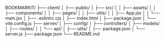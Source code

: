 BOOKMARKIT/
├── client/
│   ├── public/
│   ├── src/
│   │   ├── assets/
│   │   ├── components/
│   │   ├── pages/
│   │   ├── utils/
│   │   ├── App.jsx
│   │   └── main.jsx
│   ├── .eslintrc.cjs
│   ├── index.html
│   ├── package.json
│   └── vite.config.js
├── server/
│   ├── config/
│   ├── controllers/
│   ├── models/
│   ├── routes/
│   │   └── api/
│   ├── utils/
│   ├── package.json
│   └── server.js
├── package.json
└── README.md